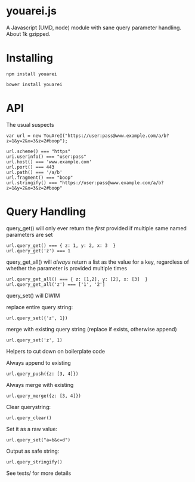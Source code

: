 youarei.js
==========

A Javascript (UMD, node) module with sane query parameter handling. About 1k gzipped.

Installing
==========

`npm install youarei`

`bower install youarei`

API
===

The usual suspects

```
var url = new YouAreI("https://user:pass@www.example.com/a/b?z=1&y=2&x=3&z=2#boop");

url.scheme() === "https"
uri.userinfo() === "user:pass"
url.host() === 'www.example.com'
url.port() === 443
url.path() === '/a/b'
url.fragment() === "boop"
url.stringify() === "https://user:pass@www.example.com/a/b?z=1&y=2&x=3&z=2#boop"
```

Query Handling
==============

query_get() will only ever return the *first* provided if multiple same named parameters are set

```
url.query_get() === { z: 1, y: 2, x: 3  }
url.query_get('z') === 1
```

query_get_all() will *always* return a list as the value for a key, regardless of whether the parameter is provided multiple times

```
url.query_get_all() === { z: [1,2], y: [2], x: [3]  }
url.query_get_all('z') === ['1', '2']
```

query_set() will DWIM

replace entire query string:

`url.query_set({'z', 1})`

merge with existing query string (replace if exists, otherwise append)

`url.query_set('z', 1)`


Helpers to cut down on boilerplate code

Always append to existing

`url.query_push({z: [3, 4]})`

Always merge with existing

`url.query_merge({z: [3, 4]})`

Clear querystring:

`url.query_clear()`

Set it as a raw value:

`url.query_set("a=b&c=d")`

Output as safe string:

`url.query_stringify()`

See tests/ for more details
